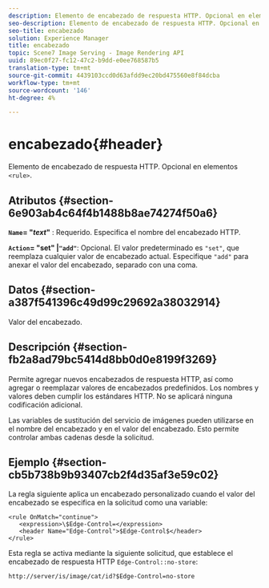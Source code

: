 ```yaml
---
description: Elemento de encabezado de respuesta HTTP. Opcional en elementos <rule>.
seo-description: Elemento de encabezado de respuesta HTTP. Opcional en elementos <rule>.
seo-title: encabezado
solution: Experience Manager
title: encabezado
topic: Scene7 Image Serving - Image Rendering API
uuid: 89ec0f27-fc12-47c2-b9dd-e0ee768587b5
translation-type: tm+mt
source-git-commit: 4439103ccd0d63afdd9ec20bd475560e8f84dcba
workflow-type: tm+mt
source-wordcount: '146'
ht-degree: 4%

---
```



# encabezado{#header}

Elemento de encabezado de respuesta HTTP. Opcional en elementos `<rule>`.

## Atributos {#section-6e903ab4c64f4b1488b8ae74274f50a6}

**`Name`= &quot;*text*&quot;** : Requerido. Especifica el nombre del encabezado HTTP.

**`Action`= &quot;set&quot; |`"add"`**: Opcional. El valor predeterminado es `"set"`, que reemplaza cualquier valor de encabezado actual. Especifique `"add"` para anexar el valor del encabezado, separado con una coma.

## Datos {#section-a387f541396c49d99c29692a38032914}

Valor del encabezado.

## Descripción {#section-fb2a8ad79bc5414d8bb0d0e8199f3269}

Permite agregar nuevos encabezados de respuesta HTTP, así como agregar o reemplazar valores de encabezados predefinidos. Los nombres y valores deben cumplir los estándares HTTP. No se aplicará ninguna codificación adicional.

Las variables de sustitución del servicio de imágenes pueden utilizarse en el nombre del encabezado y en el valor del encabezado. Esto permite controlar ambas cadenas desde la solicitud.

## Ejemplo {#section-cb5b738b9b93407cb2f4d35af3e59c02}

La regla siguiente aplica un encabezado personalizado cuando el valor del encabezado se especifica en la solicitud como una variable:

```
<rule OnMatch="continue">
   <expression>\$Edge-Control=</expression>
   <header Name="Edge-Control">$Edge-Control$</header>
</rule>
```

Esta regla se activa mediante la siguiente solicitud, que establece el encabezado de respuesta HTTP `Edge-Control::no-store`:

`http://server/is/image/cat/id?$Edge-Control=no-store`
